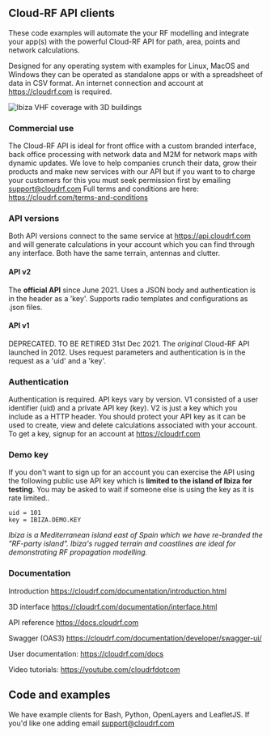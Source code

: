 ## Cloud-RF API clients
These code examples will automate the your RF modelling and integrate your app(s) with the powerful Cloud-RF API for path, area, points and network calculations.

Designed for any operating system with examples for Linux, MacOS and Windows they can be operated as standalone apps or with a spreadsheet of data in CSV format.
An internet connection and account at https://cloudrf.com is required.

![Ibiza VHF coverage with 3D buildings ](https://cloudrf.com/files/ibiza.vhf.jpg)
### Commercial use
The Cloud-RF API is ideal for front office with a custom branded interface, back office processing with network data and M2M for network maps with dynamic updates.
We love to help companies crunch their data, grow their products and make new services with our API but if you want to to charge your customers for this you must seek permission first by emailing support@cloudrf.com
Full terms and conditions are here: https://cloudrf.com/terms-and-conditions

### API versions
Both API versions connect to the same service at https://api.cloudrf.com and will generate calculations in your account which you can find through any interface. Both have the same terrain, antennas and clutter.

#### API v2
The **official API** since June 2021. Uses a JSON body and authentication is in the header as a 'key'. Supports radio templates and configurations as .json files.

#### API v1
DEPRECATED. TO BE RETIRED 31st Dec 2021.
The *original* Cloud-RF API launched in 2012. Uses request parameters and authentication is in the request as a 'uid' and a 'key'.


### Authentication
Authentication is required. API keys vary by version. V1 consisted of a user identifier (uid) and a private API key (key). V2 is just a key which you include as a HTTP header.
You should protect your API key as it can be used to create, view and delete calculations associated with your account.
To get a key, signup for an account at https://cloudrf.com

### Demo key
If you don't want to sign up for an account you can exercise the API using the following public use API key which is **limited to the island of Ibiza for testing**. You may be asked to wait if someone else is using the key as it is rate limited..

    uid = 101
    key = IBIZA.DEMO.KEY

*Ibiza is a Mediterranean island east of Spain which we have re-branded the "RF-party island". Ibiza's rugged terrain and coastlines are ideal for demonstrating RF propagation modelling.*

### Documentation
Introduction https://cloudrf.com/documentation/introduction.html

3D interface https://cloudrf.com/documentation/interface.html

API reference https://docs.cloudrf.com

Swagger (OAS3) https://cloudrf.com/documentation/developer/swagger-ui/

User documentation: https://cloudrf.com/docs

Video tutorials: https://youtube.com/cloudrfdotcom

## Code and examples

We have example clients for Bash, Python, OpenLayers and LeafletJS.
If you'd like one adding email support@cloudrf.com
